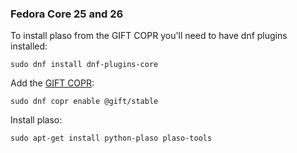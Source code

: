 ### Fedora Core 25 and 26

To install plaso from the GIFT COPR you'll need to have dnf plugins installed:

```
sudo dnf install dnf-plugins-core
```

Add the [GIFT COPR](https://copr.fedorainfracloud.org/groups/g/gift/coprs/):

```
sudo dnf copr enable @gift/stable
```

Install plaso:
```
sudo apt-get install python-plaso plaso-tools
```